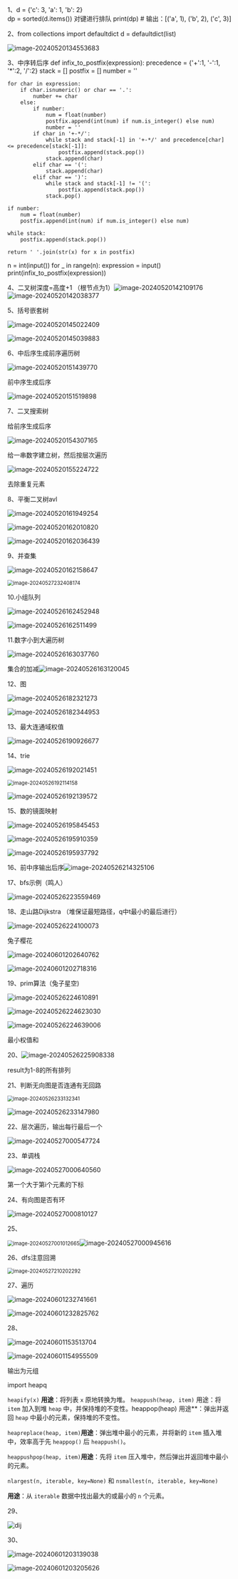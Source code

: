 1、d = {'c': 3, 'a': 1, 'b': 2}  
dp = sorted(d.items())  对键进行排队
print(dp)  # 输出：[('a', 1), ('b', 2), ('c', 3)]

2、from collections import defaultdict
d = defaultdict(list)

![image-20240520134553683](C:\Users\user\AppData\Roaming\Typora\typora-user-images\image-20240520134553683.png)

3、中序转后序
def infix_to_postfix(expression):
    precedence = {'+':1, '-':1, '*':2, '/':2}
    stack = []
    postfix = []
    number = ''

    for char in expression:
        if char.isnumeric() or char == '.':
            number += char
        else:
            if number:
                num = float(number)
                postfix.append(int(num) if num.is_integer() else num)
                number = ''
            if char in '+-*/':
                while stack and stack[-1] in '+-*/' and precedence[char] <= precedence[stack[-1]]:
                    postfix.append(stack.pop())
                stack.append(char)
            elif char == '(':
                stack.append(char)
            elif char == ')':
                while stack and stack[-1] != '(':
                    postfix.append(stack.pop())
                stack.pop()
    
    if number:
        num = float(number)
        postfix.append(int(num) if num.is_integer() else num)
    
    while stack:
        postfix.append(stack.pop())
    
    return ' '.join(str(x) for x in postfix)

n = int(input())
for _ in range(n):
    expression = input()
    print(infix_to_postfix(expression))

4、二叉树深度=高度+1   （根节点为1）![image-20240520142109176](C:\Users\user\AppData\Roaming\Typora\typora-user-images\image-20240520142109176.png)![image-20240520142038377](C:\Users\user\AppData\Roaming\Typora\typora-user-images\image-20240520142038377.png)

5、括号嵌套树

![image-20240520145022409](C:\Users\user\AppData\Roaming\Typora\typora-user-images\image-20240520145022409.png)

![image-20240520145039883](C:\Users\user\AppData\Roaming\Typora\typora-user-images\image-20240520145039883.png)

6、中后序生成前序遍历树

![image-20240520151439770](C:\Users\user\AppData\Roaming\Typora\typora-user-images\image-20240520151439770.png)

前中序生成后序

![image-20240520151519898](C:\Users\user\AppData\Roaming\Typora\typora-user-images\image-20240520151519898.png)

7、二叉搜索树

给前序生成后序

![image-20240520154307165](C:\Users\user\AppData\Roaming\Typora\typora-user-images\image-20240520154307165.png)

给一串数字建立树，然后按层次遍历

![image-20240520155224722](C:\Users\user\AppData\Roaming\Typora\typora-user-images\image-20240520155224722.png)

去除重复元素

8、平衡二叉树avl

![image-20240520161949254](C:\Users\user\AppData\Roaming\Typora\typora-user-images\image-20240520161949254.png)

![image-20240520162010820](C:\Users\user\AppData\Roaming\Typora\typora-user-images\image-20240520162010820.png)

![image-20240520162036439](C:\Users\user\AppData\Roaming\Typora\typora-user-images\image-20240520162036439.png)

9、并查集

![image-20240520162158647](C:\Users\user\AppData\Roaming\Typora\typora-user-images\image-20240520162158647.png)

<img src="C:\Users\user\AppData\Roaming\Typora\typora-user-images\image-20240527232408174.png" alt="image-20240527232408174" style="zoom:80%;" />

10.小组队列

![image-20240526162452948](C:\Users\user\AppData\Roaming\Typora\typora-user-images\image-20240526162452948.png)

![image-20240526162511499](C:\Users\user\AppData\Roaming\Typora\typora-user-images\image-20240526162511499.png)

11.数字小到大遍历树

![image-20240526163037760](C:\Users\user\AppData\Roaming\Typora\typora-user-images\image-20240526163037760.png)

集合的加减![image-20240526163120045](C:\Users\user\AppData\Roaming\Typora\typora-user-images\image-20240526163120045.png)

12、图

![image-20240526182321273](C:\Users\user\AppData\Roaming\Typora\typora-user-images\image-20240526182321273.png)

![image-20240526182344953](C:\Users\user\AppData\Roaming\Typora\typora-user-images\image-20240526182344953.png)

13、最大连通域权值

![image-20240526190926677](C:\Users\user\AppData\Roaming\Typora\typora-user-images\image-20240526190926677.png)

14、trie

![image-20240526192021451](C:\Users\user\AppData\Roaming\Typora\typora-user-images\image-20240526192021451.png)

<img src="C:\Users\user\AppData\Roaming\Typora\typora-user-images\image-20240526192114158.png" alt="image-20240526192114158" style="zoom:80%;" />

![image-20240526192139572](C:\Users\user\AppData\Roaming\Typora\typora-user-images\image-20240526192139572.png)

15、数的镜面映射

![image-20240526195845453](C:\Users\user\AppData\Roaming\Typora\typora-user-images\image-20240526195845453.png)

![image-20240526195910359](C:\Users\user\AppData\Roaming\Typora\typora-user-images\image-20240526195910359.png)

![image-20240526195937792](C:\Users\user\AppData\Roaming\Typora\typora-user-images\image-20240526195937792.png)

16、前中序输出后序![image-20240526214325106](C:\Users\user\AppData\Roaming\Typora\typora-user-images\image-20240526214325106.png)

17、bfs示例（鸣人）

![image-20240526223559469](C:\Users\user\AppData\Roaming\Typora\typora-user-images\image-20240526223559469.png)

18、走山路Dijkstra   （堆保证最短路径，q中t最小的最后进行）

![image-20240526224100073](C:\Users\user\AppData\Roaming\Typora\typora-user-images\image-20240526224100073.png)

兔子樱花

![image-20240601202640762](C:\Users\user\AppData\Roaming\Typora\typora-user-images\image-20240601202640762.png)

![image-20240601202718316](C:\Users\user\AppData\Roaming\Typora\typora-user-images\image-20240601202718316.png)

19、prim算法（兔子星空)

![image-20240526224610891](C:\Users\user\AppData\Roaming\Typora\typora-user-images\image-20240526224610891.png)

![image-20240526224623030](C:\Users\user\AppData\Roaming\Typora\typora-user-images\image-20240526224623030.png)

![image-20240526224639006](C:\Users\user\AppData\Roaming\Typora\typora-user-images\image-20240526224639006.png)

最小权值和

20、![image-20240526225908338](C:\Users\user\AppData\Roaming\Typora\typora-user-images\image-20240526225908338.png)

result为1-8的所有排列

21、判断无向图是否连通有无回路

<img src="C:\Users\user\AppData\Roaming\Typora\typora-user-images\image-20240526233132341.png" alt="image-20240526233132341" style="zoom:80%;" />

![image-20240526233147980](C:\Users\user\AppData\Roaming\Typora\typora-user-images\image-20240526233147980.png)

22、层次遍历，输出每行最后一个

![image-20240527000547724](C:\Users\user\AppData\Roaming\Typora\typora-user-images\image-20240527000547724.png)

23、单调栈

![image-20240527000640560](C:\Users\user\AppData\Roaming\Typora\typora-user-images\image-20240527000640560.png)

第一个大于第i个元素的下标

24、有向图是否有环

![image-20240527000810127](C:\Users\user\AppData\Roaming\Typora\typora-user-images\image-20240527000810127.png)

25、

<img src="C:\Users\user\AppData\Roaming\Typora\typora-user-images\image-20240527001012665.png" alt="image-20240527001012665" style="zoom:80%;" />![image-20240527000945616](C:\Users\user\AppData\Roaming\Typora\typora-user-images\image-20240527000945616.png)

26、dfs注意回溯

<img src="C:\Users\user\AppData\Roaming\Typora\typora-user-images\image-20240527210202292.png" alt="image-20240527210202292" style="zoom:80%;" />

27、遍历

![image-20240601232741661](C:\Users\user\AppData\Roaming\Typora\typora-user-images\image-20240601232741661.png)

![image-20240601232825762](C:\Users\user\AppData\Roaming\Typora\typora-user-images\image-20240601232825762.png)

28、

![image-20240601153513704](C:\Users\user\AppData\Roaming\Typora\typora-user-images\image-20240601153513704.png)

![image-20240601154955509](C:\Users\user\AppData\Roaming\Typora\typora-user-images\image-20240601154955509.png)

输出为元组

import heapq

`heapify(x)`  **用途**：将列表 `x` 原地转换为堆。     `heappush(heap, item)`  用途：将 `item` 加入到堆 `heap` 中，并保持堆的不变性。heappop(heap)   用途**：弹出并返回 `heap` 中最小的元素，保持堆的不变性。

`heapreplace(heap, item)`**用途**：弹出堆中最小的元素，并将新的 `item` 插入堆中，效率高于先 `heappop()` 后 `heappush()`。

`heappushpop(heap, item)`**用途**：先将 `item` 压入堆中，然后弹出并返回堆中最小的元素。

`nlargest(n, iterable, key=None)` 和 `nsmallest(n, iterable, key=None)`

**用途**：从 `iterable` 数据中找出最大的或最小的 `n` 个元素。

29、

![dij](C:\Users\user\AppData\Roaming\Typora\typora-user-images\image-20240601200313247.png)

30、

![image-20240601203139038](C:\Users\user\AppData\Roaming\Typora\typora-user-images\image-20240601203139038.png)

![image-20240601203205626](C:\Users\user\AppData\Roaming\Typora\typora-user-images\image-20240601203205626.png)
